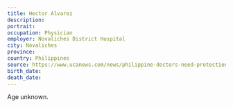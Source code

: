 ```yaml
---
title: Hector Alvarez
description: 
portrait: 
occupation: Physician
employer: Novaliches District Hospital
city: Novaliches
province: 
country: Philippines
source: https://www.ucanews.com/news/philippine-doctors-need-protection-not-lawyers/87573
birth_date: 
death_date: 
---
```


Age unknown.